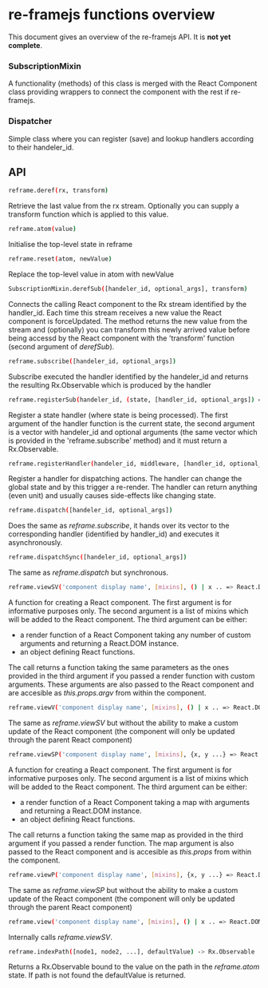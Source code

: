 
# re-framejs functions overview

This document gives an overview of the re-framejs API. It is **not yet complete**.

### SubscriptionMixin

A functionality (methods) of this class is merged with the React Component class providing wrappers to connect the component with the rest
if re-framejs.

### Dispatcher

Simple class where you can register (save) and lookup handlers according to their handeler_id.

## API

```sh
reframe.deref(rx, transform)
```
Retrieve the last value from the rx stream. Optionally you can supply a transform function which is applied to this value.

```sh
reframe.atom(value)
```
Initialise the top-level state in reframe

```sh
reframe.reset(atom, newValue)
```
Replace the top-level value in atom with newValue

```sh
SubscriptionMixin.derefSub([handeler_id, optional_args], transform)
```

Connects the calling React component to the Rx stream identified by the handler_id. Each time this stream receives a new value the React component is
forceUpdated. The method returns the new value from the stream and (optionally) you can transform this newly arrived value before being accessd by the React component
with the 'transform' function (second argument of *derefSub*).

```sh
reframe.subscribe([handeler_id, optional_args]) 
```

Subscribe executed the handler identified by the handeler_id and returns the resulting Rx.Observable which is produced by the handler

```sh
reframe.registerSub(handeler_id, (state, [handler_id, optional_args]) => {... Rx.Observable})
```
Register a state handler (where state is being processed). The first argument of the handler function is the current state, the second
argument is a vector with handeler_id and optional arguments (the same vector which is provided in the 'reframe.subscribe' method) and 
it must return a Rx.Observable.

```sh
reframe.registerHandler(handeler_id, middleware, [handler_id, optional_args] => any_value)
```

Register a handler for dispatching actions. The handler can change the global state and by this trigger a re-render. The handler can return 
anything (even unit) and usually causes side-effects like changing state. 

```sh
reframe.dispatch([handeler_id, optional_args])
```
Does the same as *reframe.subscribe*, it hands over its vector to the corresponding handler (identified by handler_id) and executes it asynchronously.
```sh
reframe.dispatchSync([handeler_id, optional_args])
```
The same as *reframe.dispatch* but synchronous.

```sh
reframe.viewSV('component display name', [mixins], () | x .. => React.DOM | {React Object} ) -> () | x .. => React.DOM | {React Object}
```
A function for creating a React component. The first argument is for informative purposes only. The second argument is a list
of mixins which will be added to the React component. The third argument can be either:

- a render function of a React Component taking any number of custom arguments and returning a React.DOM instance.
- an object defining React functions.

The call returns a function taking the same parameters as the ones provided in the third argument if you passed a render function with custom arguments.
These arguments are also passed to the React component and are accesible as *this.props.argv* from within the component.

```sh
reframe.viewV('component display name', [mixins], () | x .. => React.DOM | {React Object} ) -> () | x .. => React.DOM | {React Object}
```

The same as *reframe.viewSV* but without the ability to make a custom update of the React component (the component will only be updated through the parent React component)

```sh
reframe.viewSP('component display name', [mixins], {x, y ...} => React.DOM | {React Object} ) -> {x, y ...} => React.DOM | {React Object}
```

A function for creating a React component. The first argument is for informative purposes only. The second argument is a list
of mixins which will be added to the React component. The third argument can be either:

- a render function of a React Component taking a map with arguments and returning a React.DOM instance.
- an object defining React functions.

The call returns a function taking the same map as provided in the third argument if you passed a render function. The map argument is also
passed to the React component and is accesible as *this.props* from within the component.

```sh
reframe.viewP('component display name', [mixins], {x, y ...} => React.DOM | {React Object} ) -> {x, y ...} => React.DOM | {React Object}
```

The same as *reframe.viewSP* but without the ability to make a custom update of the React component (the component will only be updated through the parent React component)

```sh
reframe.view('component display name', [mixins], () | x .. => React.DOM | {React Object} ) -> () | x .. => React.DOM | {React Object}
```

Internally calls *reframe.viewSV*.

```sh
reframe.indexPath([node1, node2, ...], defaultValue) -> Rx.Observable 
```

Returns a Rx.Observable bound to the value on the path in the *reframe.atom* state. If path is not found the defaultValue is returned.














